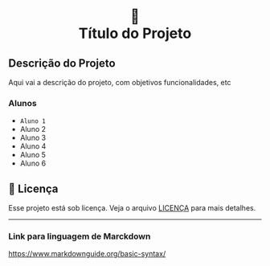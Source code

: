 <h1 align="center">
📄<br> Título do Projeto
</h1>

## Descrição do Projeto
Aqui vai a descrição do projeto, com objetivos funcionalidades, etc

### Alunos
* ` Aluno 1 `
* Aluno 2
* Aluno 3
* Aluno 4
* Aluno 5
* Aluno 6

## 🍜 Licença

Esse projeto está sob licença. Veja o arquivo [LICENÇA](LICENSE) para mais detalhes.<br>

***

### Link para linguagem de Marckdown
https://www.markdownguide.org/basic-syntax/
